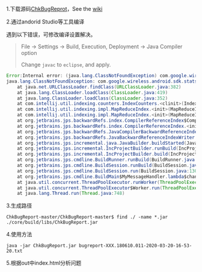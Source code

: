 1.下载源码[ChkBugReprot](https://github.com/sonyxperiadev/ChkBugReport)，See the [wiki](https://github.com/sonyxperiadev/ChkBugReport/wiki)

2.通过andorid Studio等工具编译

遇到以下错误，可修改编译设置解决。

> File
> -> Settings
> -> Build, Execution, Deployment
> -> Java Compiler option
>
> Change `javac` to `eclipse`, and apply.

```java
Error:Internal error: (java.lang.ClassNotFoundException) com.google.wireless.android.sdk.stats.IntellijIndexingStats$Index
java.lang.ClassNotFoundException: com.google.wireless.android.sdk.stats.IntellijIndexingStats$Index
	at java.net.URLClassLoader.findClass(URLClassLoader.java:382)
	at java.lang.ClassLoader.loadClass(ClassLoader.java:419)
	at java.lang.ClassLoader.loadClass(ClassLoader.java:352)
	at com.intellij.util.indexing.counters.IndexCounters.<clinit>(IndexCounters.java:34)
	at com.intellij.util.indexing.impl.MapReduceIndex.<init>(MapReduceIndex.java:92)
	at com.intellij.util.indexing.impl.MapReduceIndex.<init>(MapReduceIndex.java:108)
	at org.jetbrains.jps.backwardRefs.index.CompilerReferenceIndex$CompilerMapReduceIndex.<init>(CompilerReferenceIndex.java:274)
	at org.jetbrains.jps.backwardRefs.index.CompilerReferenceIndex.<init>(CompilerReferenceIndex.java:110)
	at org.jetbrains.jps.backwardRefs.JavaCompilerBackwardReferenceIndex.<init>(JavaCompilerBackwardReferenceIndex.java:13)
	at org.jetbrains.jps.backwardRefs.JavaBackwardReferenceIndexWriter.initialize(JavaBackwardReferenceIndexWriter.java:80)
	at org.jetbrains.jps.incremental.java.JavaBuilder.buildStarted(JavaBuilder.java:152)
	at org.jetbrains.jps.incremental.IncProjectBuilder.runBuild(IncProjectBuilder.java:361)
	at org.jetbrains.jps.incremental.IncProjectBuilder.build(IncProjectBuilder.java:178)
	at org.jetbrains.jps.cmdline.BuildRunner.runBuild(BuildRunner.java:140)
	at org.jetbrains.jps.cmdline.BuildSession.runBuild(BuildSession.java:297)
	at org.jetbrains.jps.cmdline.BuildSession.run(BuildSession.java:130)
	at org.jetbrains.jps.cmdline.BuildMain$MyMessageHandler.lambda$channelRead0$0(BuildMain.java:232)
	at java.util.concurrent.ThreadPoolExecutor.runWorker(ThreadPoolExecutor.java:1149)
	at java.util.concurrent.ThreadPoolExecutor$Worker.run(ThreadPoolExecutor.java:624)
	at java.lang.Thread.run(Thread.java:748)


```

3.生成路径

```
ChkBugReport-master/ChkBugReport-master$ find ./ -name *.jar
./core/build/libs/ChkBugReport.jar
```

4.使用方法

```
java -jar ChkBugReport.jar bugreport-XXX.180610.011-2020-03-20-16-53-20.txt
```

5.根据out中index.html分析问题